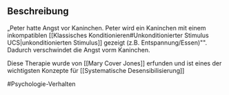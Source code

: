 ## Beschreibung
„Peter hatte Angst vor Kaninchen. Peter wird ein Kaninchen mit einem inkompatiblen [[Klassisches Konditionieren#Unkonditionierter Stimulus UCS|unkonditionierten Stimulus]] gezeigt (z.B. Entspannung/Essen)"". Dadurch verschwindet die Angst vorm Kaninchen.

Diese Therapie wurde von [[Mary Cover Jones]] erfunden und ist eines der wichtigsten Konzepte für [[Systematische Desensibilisierung]]

#Psychologie-Verhalten 